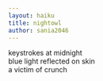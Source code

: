 ```yaml
---
layout: haiku
title: nightowl
author: sania2046 
---
```


keystrokes at midnight <br>
blue light reflected on skin <br>
a victim of crunch <br>